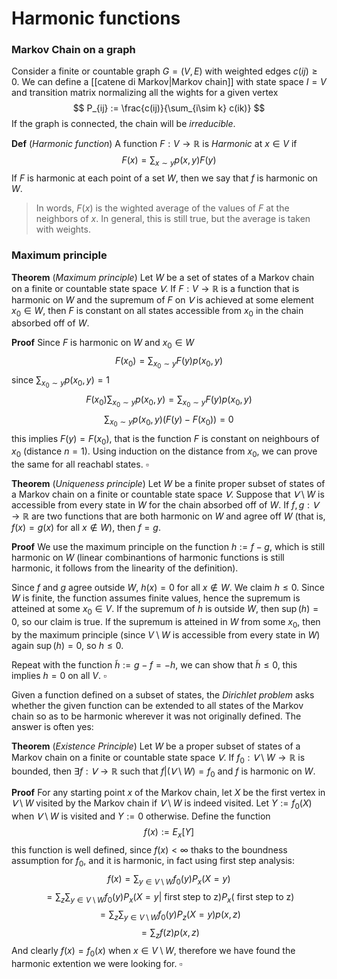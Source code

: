 # Harmonic functions

### Markov Chain on a graph
Consider a finite or countable graph $G = (V,E)$ with weighted edges $c(ij) \geq 0$. We can define a [[catene di Markov|Markov chain]] with state space $I = V$ and transition matrix normalizing all the wights for a given vertex
$$
P_{ij} := \frac{c(ij)}{\sum_{i\sim k} c(ik)}
$$
If the graph is connected, the chain will be _irreducible_.

**Def** (_Harmonic function_)
A function $F : V \to \mathbb{R}$ is _Harmonic_ at $x \in V$ if
$$
F(x) = \sum_{x \sim y} p(x,y)F(y)
$$
If $F$ is harmonic at each point of a set $W$, then we say that $f$ is harmonic on $W$.

>In words, $F(x)$ is the wighted average of the values of $F$ at the neighbors of $x$. In general, this is still true, but the average is taken with weights. 

### Maximum principle

**Theorem** (_Maximum principle_) Let $W$ be a set of states of a Markov chain on a finite or countable state space $𝖵$. If $F : V \to\mathbb{R}$ is a function that is harmonic on $W$ and the supremum of $F$ on $𝖵$ is achieved at some element $x_0 \in W$, then $F$ is constant on all states accessible from $x_0$ in the chain absorbed off of $W$.

**Proof** Since $F$ is harmonic on $W$ and $x_0 \in W$
$$
F(x_0) = \sum_{x_0 \sim y} F(y)p(x_0,y)
$$
since $\sum_{x_0 \sim y}p(x_0,y)=1$ 
$$
F(x_0)\sum_{x_0\sim y} p(x_0,y) = \sum_{x_0 \sim y} F(y)p(x_0,y)
$$
$$
\sum_{x_0\sim y} p(x_0,y)(F(y)-F(x_0))=0
$$
this implies $F(y)=F(x_0)$, that is the function $F$ is constant on neighbours of $x_0$ (distance $n = 1$). Using induction on the distance from $x_0$, we can prove the same for all reachabl states. $\square$

**Theorem** (_Uniqueness principle_) Let $W$ be a finite proper subset of states of a Markov chain on a finite or countable state space $𝖵$. Suppose that $𝖵 \setminus W$ is accessible from every state in $W$ for the chain absorbed off of $W$. If $f , g: 𝖵 \to \mathbb{R}$ are two functions that are both harmonic on $W$ and agree off $W$ (that is, $f(x) = g(x)$ for all $x \notin W$), then $f = g$.

**Proof** We use the maximum principle on the function $h := f-g$, which is still harmonic on $W$ (linear combinantions of harmonic functions is still harmonic, it follows from the linearity of the definition).

Since $f$ and $g$ agree outside $W$, $h(x) = 0$ for all $x \notin W$. We claim $h \leq 0$. Since $W$ is finite, the function assumes finite values, hence the supremum is atteined at some $x_0 \in V$. If the supremum of $h$ is outside $W$, then $\sup(h) = 0$, so our claim is true. 
If the supremum is atteined in $W$ from some $x_0$, then by the maximum principle (since $V \setminus W$ is accessible from every state in $W$) again $\sup(h) = 0$, so $h \leq 0$. 

Repeat with the function $\tilde h := g-f = -h$, we can show that $\tilde h \leq 0$, this implies $h = 0$ on all $V$. $\square$

Given a function defined on a subset of states, the _Dirichlet problem_ asks whether the given function can be extended to all states of the Markov chain so as to be harmonic wherever it was not originally defined. The answer is often yes:

**Theorem** (_Existence Principle_) Let $W$ be a proper subset of states of a Markov chain on a finite or countable state space $𝖵$. If $f_0 : 𝖵 \setminus W \to \mathbb{R}$ is bounded, then $\exists f : 𝖵 \to \mathbb{R}$  such that $f \vert(𝖵 \setminus W) = f_0$ and $f$ is harmonic on $W$.

**Proof** For any starting point $x$ of the Markov chain, let $X$ be the first vertex in $𝖵 \setminus W$ visited by the Markov chain if $𝖵 \setminus W$ is indeed visited. Let $Y := f_0(X)$ when $𝖵 \setminus W$ is visited and $Y := 0$ otherwise. Define the function
$$
f (x) := E_x[Y]
$$
this function is well defined, since $f(x) < \infty$ thaks to the boundness assumption for $f_0$, and it is harmonic, in fact using first step analysis:
$$
f(x) = \sum_{y \in V \setminus W} f_0(y)P_x(X=y)
$$
$$
= \sum_{z}\sum_{y \in V \setminus W} f_0(y)P_x(X=y| \text{ first step to z})P_x(\text{ first step to z})
$$
$$
= \sum_{z}\sum_{y \in V \setminus W} f_0(y)P_z(X=y)p(x,z)
$$
$$
= \sum_z f(z) p(x,z)
$$
And clearly $f(x)=f_0(x)$ when $x \in V\setminus W$, therefore we have found the harmonic extention we were looking for. $\square$
